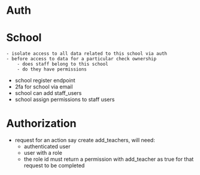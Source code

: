 # Auth

# School
    - isolate access to all data related to this school via auth
    - before access to data for a particular check ownership
        - does staff belong to this school 
        - do they have permissions

- school register endpoint
- 2fa for school via email
- school can add staff_users
- school assign permissions to staff users

# Authorization
- request for an action say create add_teachers, will need:
    - authenticated user
    - user with a role 
    - the role id must return a permission with add_teacher as true for that request to be completed

  